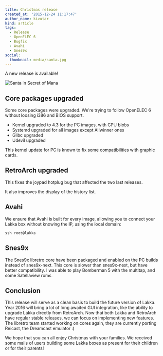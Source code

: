 ```yaml
---
title: Christmas release
created_at: '2015-12-24 11:17:47'
author_name: kivutar
kind: article
tags:
  - Release
  - OpenELEC 6
  - Bugfix
  - Avahi
  - Snes9x
social:
  thumbnail: media/santa.jpg
---
```


A new release is available!

![Santa in Secret of Mana](media/santa.jpg)

## Core packages upgraded

Some core packages were upgraded. We're trying to follow OpenELEC 6 without loosing i386 and BIOS support.

 * Kernel upgraded to 4.3 for the PC images, with GPU blobs
 * Systemd upgraded for all images except Allwinner ones
 * Glibc upgraded
 * Udevil upgraded

This kernel update for PC is known to fix some compatibilities with graphic cards.

## RetroArch upgraded

This fixes the joypad hotplug bug that affected the two last releases.

It also improves the display of the history list.

## Avahi

We ensure that Avahi is built for every image, allowing you to connect your Lakka box without knowing the IP, using the local domain:

    ssh root@lakka

## Snes9x

The Snes9x libretro core have been packaged and enabled on the PC builds instead of snes9x-next. This core is slower than snes9x-next, but have better compatibility. I was able to play Bomberman 5 with the multitap, and some Satellaview roms.

## Conclusion

This release will serve as a clean basis to build the future version of Lakka. Year 2016 will bring a lot of long awaited GUI integration, like the ability to upgrade Lakka directly from RetroArch. Now that both Lakka and RetroArch have regular stable releases, we can focus on implementing new features. The libretro team started working on cores again, they are currently porting Reicast, the Dreamcast emulator :)

We hope that you can all enjoy Christmas with your families. We received some mails of users building some Lakka boxes as present for their children or for their parents!
